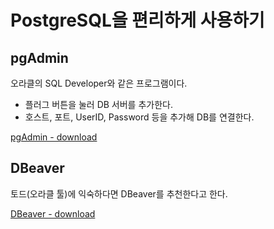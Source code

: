 # PostgreSQL을 편리하게 사용하기

## pgAdmin
오라클의 SQL Developer와 같은 프로그램이다.
* 플러그 버튼을 눌러 DB 서버를 추가한다.
* 호스트, 포트, UserID, Password 등을 추가해 DB를 연결한다.


[pgAdmin - download](https://www.pgadmin.org/download/)

## DBeaver
토드(오라클 툴)에 익숙하다면 DBeaver를 추천한다고 한다.

[DBeaver - download](https://dbeaver.io/)
